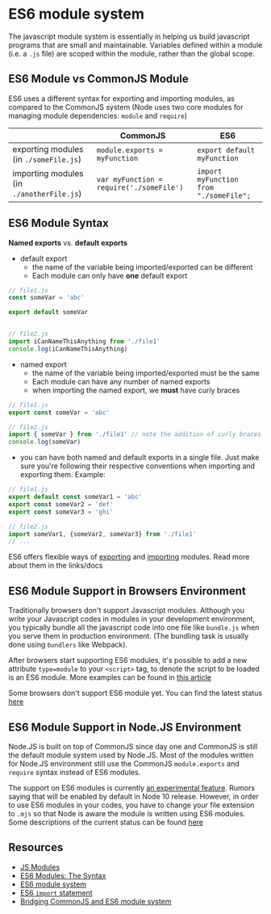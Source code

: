 # ES6 module system

The javascript module system is essentially in helping us build javascript programs that are small and maintainable. Variables defined within a module (i.e. a `.js` file) are scoped within the module, rather than the global scope.

## ES6 Module vs CommonJS Module

ES6 uses a different syntax for exporting and importing modules, as compared to the CommonJS system (Node uses two core modules for managing module dependencies: `module` and `require`)

| | CommonJS | ES6 |
|-|-----|-----|
|exporting modules (in `./someFile.js`)| `module.exports = myFunction` | `export default myFunction` |
|importing modules (in `./anotherFile.js`)| `var myFunction = require('./someFile')` | `import myFunction from "./someFile";` |

## ES6 Module Syntax

**Named exports** vs. **default exports**

- default export 
    - the name of the variable being imported/exported can be different
    - Each module can only have **one** default export

```javascript
// file1.js
const someVar = 'abc'

export default someVar


// file2.js
import iCanNameThisAnything from './file1'
console.log(iCanNameThisAnything)
```
- named export
    - the name of the variable being imported/exported must be the same
    - Each module can have any number of named exports
    - when importing the named export, we **must** have curly braces

```javascript
// file1.js
export const someVar = 'abc'

// file2.js
import { someVar } from './file1' // note the addition of curly braces
console.log(someVar)
```
- you can have both named and default exports in a single file. Just make sure you're following their respective conventions when importing and exporting them. Example:

```javascript
// file1.js
export default const someVar1 = 'abc'
export const someVar2 = 'def'
export const someVar3 = 'ghi'

// file2.js
import someVar1, {someVar2, someVar3} from './file1'
// ...
```

ES6 offers flexible ways of [exporting](https://developer.mozilla.org/en-US/docs/Web/JavaScript/Reference/Statements/export) and [importing](https://developer.mozilla.org/en-US/docs/Web/JavaScript/Reference/Statements/import) modules. Read more about them in the links/docs

## ES6 Module Support in Browsers Environment

Traditionally browsers don't support Javascript modules. Although you write your Javascript codes in modules in your development environment, you typically bundle all the javascript code into one file like `bundle.js` when you serve them in production environment. (The bundling task is usually done using `bundlers` like Webpack).

After browsers start supporting ES6 modules, it's possible to add a new attribute `type=module` to your `<script>` tag, to denote the script to be loaded is an ES6 module. More examples can be found in [this article](https://www.contentful.com/blog/2017/04/04/es6-modules-support-lands-in-browsers-is-it-time-to-rethink-bundling/)

Some browsers don't support ES6 module yet. You can find the latest status [here](https://caniuse.com/#feat=es6-module)

## ES6 Module Support in Node.JS Environment

Node.JS is built on top of CommonJS since day one and CommonJS is still the default module system used by Node.JS. Most of the modules written for Node.JS environment still use the CommonJS `module.exports` and `require` syntax instead of ES6 modules.

The support on ES6 modules is currently [an experimental feature](https://nodejs.org/api/esm.html). Rumors saying that will be enabled by default in Node 10 release. However, in order to use ES6 modules in your codes, you have to change your file extension to `.mjs` so that Node is aware the module is written using ES6 modules. Some descriptions of the current status can be found [here](https://github.com/nodejs/node-eps/blob/master/002-es-modules.md)

## Resources

- [JS Modules](http://jsmodules.io/)
- [ES6 Modules: The Syntax](http://2ality.com/2014/09/es6-modules-final.html)
- [ES6 module system](https://ponyfoo.com/articles/es6-modules-in-depth#the-es6-module-system)
- [ES6 `import` statement](https://developer.mozilla.org/en-US/docs/Web/JavaScript/Reference/Statements/import)
- [Bridging CommonJS and ES6 module system](https://medium.com/web-on-the-edge/es-modules-in-node-today-32cff914e4b)